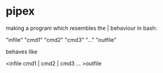 # pipex
making a program which resembles the | behaviour in bash: 

"infile" "cmd1" "cmd2" "cmd3" "..." "outfile"

behaves like 

<infile cmd1 | cmd2 | cmd3 ... >outfile
